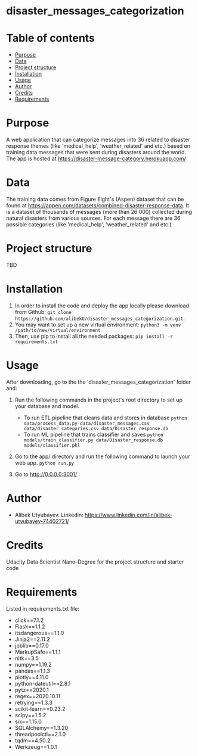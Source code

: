# disaster_messages_categorization

# Table of contents
- [Purpose](#purpose)
- [Data](#data)
- [Project structure](#project-structure)
- [Installation](#installation)
- [Usage](#usage)
- [Author](#author)
- [Credits](#credits)
- [Requirements](#requirements)


# Purpose
A web application that can categorize messages into 36 related to disaster response themes (like 'medical_help', 'weather_related' and etc.) based on training data messages that were sent during disasters around the world.
The app is hosted at https://disaster-message-category.herokuapp.com/

# Data
The training data comes from Figure Eight's (Aspen) dataset that can be found at https://appen.com/datasets/combined-disaster-response-data. It is a dataset of thousands of messages (more than 26 000) collected during natural disasters from various sources.
For each message there are 36 possible categories (like 'medical_help', 'weather_related' and etc.)

# Project structure 
TBD

# Installation
1. In order to install the code and deploy the app locally please download from Github: `git clone https://github.com/alibekU/disaster_messages_categorization.git`.
2. You may want to set up a new virtual environment: `python3 -m venv /path/to/new/virtual/environment` 
3. Then, use pip to install all the needed packages: `pip install -r requirements.txt`

# Usage
After downloading, go to the the 'disaster_messages_categorization' folder and:
1. Run the following commands in the project's root directory to set up your database and model.

    - To run ETL pipeline that cleans data and stores in database
        `python data/process_data.py data/disaster_messages.csv data/disaster_categories.csv data/Disaster_response.db`
    - To run ML pipeline that trains classifier and saves
        `python models/train_classifier.py data/Disaster_response.db models/classifier.pkl`

2. Go to the app/ directory and run the following command to launch your web app.
    `python run.py`

3. Go to http://0.0.0.0:3001/

# Author 
- Alibek Utyubayev. Linkedin: https://www.linkedin.com/in/alibek-utyubayev-74402721/

# Credits
Udacity Data Scientist Nano-Degree for the project structure and starter code

# Requirements
Listed in requirements.txt file:
- click==7.1.2
- Flask==1.1.2
- itsdangerous==1.1.0
- Jinja2==2.11.2
- joblib==0.17.0
- MarkupSafe==1.1.1
- nltk==3.5
- numpy==1.19.2
- pandas==1.1.3
- plotly==4.11.0
- python-dateutil==2.8.1
- pytz==2020.1
- regex==2020.10.11
- retrying==1.3.3
- scikit-learn==0.23.2
- scipy==1.5.2
- six==1.15.0
- SQLAlchemy==1.3.20
- threadpoolctl==2.1.0
- tqdm==4.50.2
- Werkzeug==1.0.1

